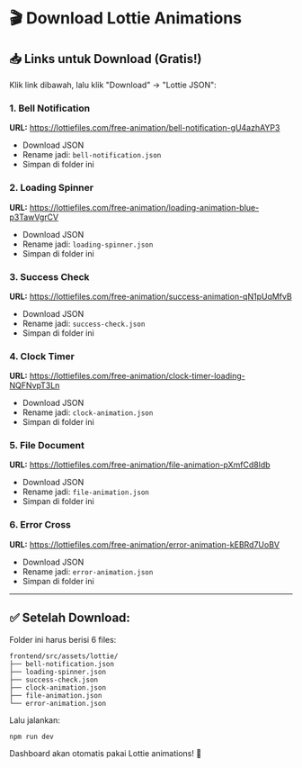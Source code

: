 # 🎬 Download Lottie Animations

## 📥 Links untuk Download (Gratis!)

Klik link dibawah, lalu klik "Download" → "Lottie JSON":

### 1. Bell Notification
**URL:** https://lottiefiles.com/free-animation/bell-notification-gU4azhAYP3
- Download JSON
- Rename jadi: `bell-notification.json`
- Simpan di folder ini

### 2. Loading Spinner  
**URL:** https://lottiefiles.com/free-animation/loading-animation-blue-p3TawVgrCV
- Download JSON
- Rename jadi: `loading-spinner.json`
- Simpan di folder ini

### 3. Success Check
**URL:** https://lottiefiles.com/free-animation/success-animation-qN1pUqMfvB
- Download JSON
- Rename jadi: `success-check.json`
- Simpan di folder ini

### 4. Clock Timer
**URL:** https://lottiefiles.com/free-animation/clock-timer-loading-NQFNvpT3Ln
- Download JSON
- Rename jadi: `clock-animation.json`
- Simpan di folder ini

### 5. File Document
**URL:** https://lottiefiles.com/free-animation/file-animation-pXmfCd8ldb
- Download JSON
- Rename jadi: `file-animation.json`
- Simpan di folder ini

### 6. Error Cross
**URL:** https://lottiefiles.com/free-animation/error-animation-kEBRd7UoBV
- Download JSON
- Rename jadi: `error-animation.json`
- Simpan di folder ini

---

## ✅ Setelah Download:

Folder ini harus berisi 6 files:
```
frontend/src/assets/lottie/
├── bell-notification.json
├── loading-spinner.json
├── success-check.json
├── clock-animation.json
├── file-animation.json
└── error-animation.json
```

Lalu jalankan:
```bash
npm run dev
```

Dashboard akan otomatis pakai Lottie animations! 🎉
